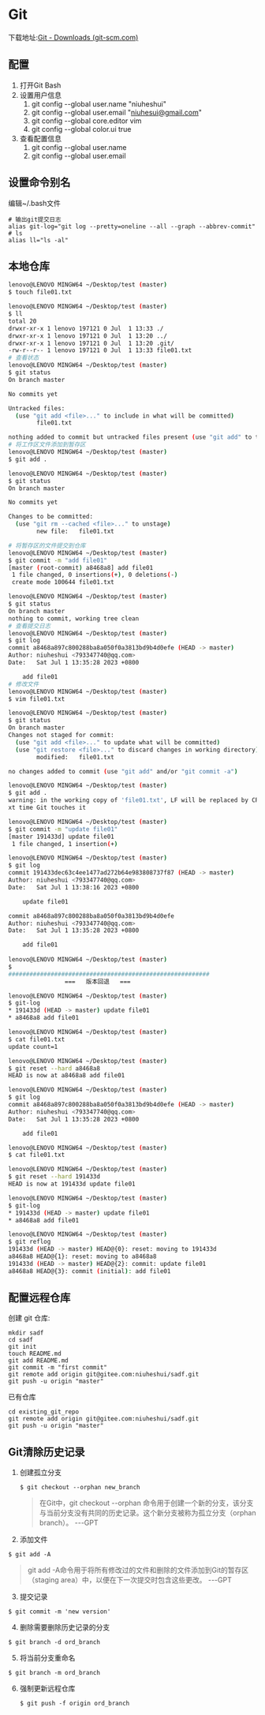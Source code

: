 # Git

下载地址:[Git - Downloads (git-scm.com)](https://git-scm.com/downloads)

## 配置

1. 打开Git Bash
2. 设置用户信息
   1. git config --global user.name "niuheshui"
   2. git config --global user.email "niuhesui@gmail.com"
   3. git config --global core.editor vim 
   4. git config --global color.ui true
3. 查看配置信息
   1. git config --global user.name
   2. git config --global user.email

## 设置命令别名

编辑~/.bash文件

```shell
# 输出git提交日志
alias git-log="git log --pretty=oneline --all --graph --abbrev-commit"
# ls
alias ll="ls -al"
```

## 本地仓库

```bash
lenovo@LENOVO MINGW64 ~/Desktop/test (master)
$ touch file01.txt

lenovo@LENOVO MINGW64 ~/Desktop/test (master)
$ ll
total 20
drwxr-xr-x 1 lenovo 197121 0 Jul  1 13:33 ./
drwxr-xr-x 1 lenovo 197121 0 Jul  1 13:20 ../
drwxr-xr-x 1 lenovo 197121 0 Jul  1 13:20 .git/
-rw-r--r-- 1 lenovo 197121 0 Jul  1 13:33 file01.txt
# 查看状态
lenovo@LENOVO MINGW64 ~/Desktop/test (master)
$ git status
On branch master

No commits yet

Untracked files:
  (use "git add <file>..." to include in what will be committed)
        file01.txt

nothing added to commit but untracked files present (use "git add" to track)
# 将工作区文件添加到暂存区
lenovo@LENOVO MINGW64 ~/Desktop/test (master)
$ git add .

lenovo@LENOVO MINGW64 ~/Desktop/test (master)
$ git status
On branch master

No commits yet

Changes to be committed:
  (use "git rm --cached <file>..." to unstage)
        new file:   file01.txt

# 将暂存区的文件提交到仓库
lenovo@LENOVO MINGW64 ~/Desktop/test (master)
$ git commit -m "add file01"
[master (root-commit) a8468a8] add file01
 1 file changed, 0 insertions(+), 0 deletions(-)
 create mode 100644 file01.txt

lenovo@LENOVO MINGW64 ~/Desktop/test (master)
$ git status
On branch master
nothing to commit, working tree clean
# 查看提交日志
lenovo@LENOVO MINGW64 ~/Desktop/test (master)
$ git log
commit a8468a897c800288ba8a050f0a3813bd9b4d0efe (HEAD -> master)
Author: niuheshui <793347740@qq.com>
Date:   Sat Jul 1 13:35:28 2023 +0800

    add file01
# 修改文件
lenovo@LENOVO MINGW64 ~/Desktop/test (master)
$ vim file01.txt

lenovo@LENOVO MINGW64 ~/Desktop/test (master)
$ git status
On branch master
Changes not staged for commit:
  (use "git add <file>..." to update what will be committed)
  (use "git restore <file>..." to discard changes in working directory)
        modified:   file01.txt

no changes added to commit (use "git add" and/or "git commit -a")

lenovo@LENOVO MINGW64 ~/Desktop/test (master)
$ git add .
warning: in the working copy of 'file01.txt', LF will be replaced by CRLF the ne
xt time Git touches it

lenovo@LENOVO MINGW64 ~/Desktop/test (master)
$ git commit -m "update file01"
[master 191433d] update file01
 1 file changed, 1 insertion(+)

lenovo@LENOVO MINGW64 ~/Desktop/test (master)
$ git log
commit 191433dec63c4ee1477ad272b64e983808737f87 (HEAD -> master)
Author: niuheshui <793347740@qq.com>
Date:   Sat Jul 1 13:38:16 2023 +0800

    update file01

commit a8468a897c800288ba8a050f0a3813bd9b4d0efe
Author: niuheshui <793347740@qq.com>
Date:   Sat Jul 1 13:35:28 2023 +0800

    add file01
    
lenovo@LENOVO MINGW64 ~/Desktop/test (master)
$
#########################################################
   				===   版本回退   === 

lenovo@LENOVO MINGW64 ~/Desktop/test (master)
$ git-log
* 191433d (HEAD -> master) update file01
* a8468a8 add file01

lenovo@LENOVO MINGW64 ~/Desktop/test (master)
$ cat file01.txt
update count=1

lenovo@LENOVO MINGW64 ~/Desktop/test (master)
$ git reset --hard a8468a8
HEAD is now at a8468a8 add file01

lenovo@LENOVO MINGW64 ~/Desktop/test (master)
$ git log
commit a8468a897c800288ba8a050f0a3813bd9b4d0efe (HEAD -> master)
Author: niuheshui <793347740@qq.com>
Date:   Sat Jul 1 13:35:28 2023 +0800

    add file01

lenovo@LENOVO MINGW64 ~/Desktop/test (master)
$ cat file01.txt

lenovo@LENOVO MINGW64 ~/Desktop/test (master)
$ git reset --hard 191433d
HEAD is now at 191433d update file01

lenovo@LENOVO MINGW64 ~/Desktop/test (master)
$ git-log
* 191433d (HEAD -> master) update file01
* a8468a8 add file01

lenovo@LENOVO MINGW64 ~/Desktop/test (master)
$ git reflog
191433d (HEAD -> master) HEAD@{0}: reset: moving to 191433d
a8468a8 HEAD@{1}: reset: moving to a8468a8
191433d (HEAD -> master) HEAD@{2}: commit: update file01
a8468a8 HEAD@{3}: commit (initial): add file01

```

## 配置远程仓库

创建 git 仓库:

```shell
mkdir sadf
cd sadf
git init 
touch README.md
git add README.md
git commit -m "first commit"
git remote add origin git@gitee.com:niuheshui/sadf.git
git push -u origin "master"
```

已有仓库

```shell
cd existing_git_repo
git remote add origin git@gitee.com:niuheshui/sadf.git
git push -u origin "master"
```

## Git清除历史记录

1. 创建孤立分支

   ```shell
   $ git checkout --orphan new_branch
   ```

   > 在Git中，git checkout --orphan <branch>命令用于创建一个新的分支，该分支与当前分支没有共同的历史记录。这个新分支被称为孤立分支（orphan branch）。                                                         	          ---GPT

2.  添加文件

   ```shell
   $ git add -A
   ```

   > git add -A命令用于将所有修改过的文件和删除的文件添加到Git的暂存区（staging area）中，以便在下一次提交时包含这些更改。      ---GPT

3.  提交记录

   ```shell
   $ git commit -m 'new version'
   ```

4.  删除需要删除历史记录的分支

   ```shell
   $ git branch -d ord_branch
   ```

5.  将当前分支重命名

   ```shell
   $ git branch -m ord_branch
   ```

6. 强制更新远程仓库

   ```shell
   $ git push -f origin ord_branch
   ```

   
